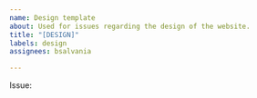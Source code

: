 ```yaml
---
name: Design template
about: Used for issues regarding the design of the website.
title: "[DESIGN]"
labels: design
assignees: bsalvania

---
```


Issue:
